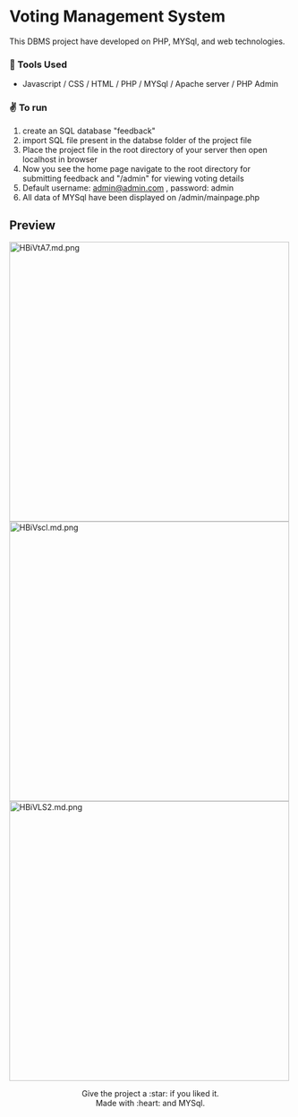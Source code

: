 # Voting Management System

This DBMS project have developed on PHP, MYSql, and web technologies.

### :wrench: Tools Used
- Javascript / CSS / HTML / PHP / MYSql / Apache server / PHP Admin

### :v: To run
1) create an SQL database "feedback"
2) import SQL file present in the databse folder of the project file 
3) Place the project file in the root directory of your server then open localhost in browser 
4) Now you see the home page navigate to the root directory for submitting feedback and "/admin" for viewing voting details
5) Default username: admin@admin.com , password: admin
6) All data of MYSql have been displayed on /admin/mainpage.php

## Preview
<img width="500" src="https://iili.io/HBiVtA7.md.png" alt="HBiVtA7.md.png" border="0">
<img width="500" src="https://iili.io/HBiVscl.md.png" alt="HBiVscl.md.png" border="0">
<img width="500" src="https://iili.io/HBiVLS2.md.png" alt="HBiVLS2.md.png" border="0">

<p align="center">
Give the project a :star: if you liked it.<br>
Made with :heart: and MYSql.
</p>
